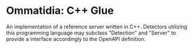 # Ommatidia: C++ Glue
An implementation of a reference server written in C++. Detectors utilizing this programming language may subclass "Detection" and "Server" to provide a interface accordingly to the OpenAPI definition.